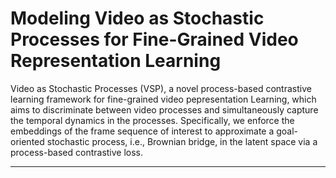 # Modeling Video as Stochastic Processes for Fine-Grained Video Representation Learning
Video as Stochastic Processes (VSP), a novel process-based contrastive learning framework for fine-grained video pepresentation Learning, which aims to discriminate between video processes and simultaneously capture the temporal dynamics in the processes. Specifically, we enforce the embeddings of the frame sequence of interest to approximate a goal-oriented stochastic process, i.e., Brownian bridge, in the latent space via a process-based contrastive loss.

---


